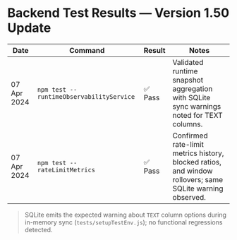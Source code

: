 # Backend Test Results — Version 1.50 Update

| Date | Command | Result | Notes |
|------|---------|--------|-------|
| 07 Apr 2024 | `npm test -- runtimeObservabilityService` | ✅ Pass | Validated runtime snapshot aggregation with SQLite sync warnings noted for TEXT columns. |
| 07 Apr 2024 | `npm test -- rateLimitMetrics` | ✅ Pass | Confirmed rate-limit metrics history, blocked ratios, and window rollovers; same SQLite warning observed. |

> SQLite emits the expected warning about `TEXT` column options during in-memory sync (`tests/setupTestEnv.js`); no functional regressions detected.
